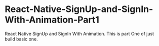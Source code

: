 # React-Native-SignUp-and-SignIn-With-Animation-Part1
React Native SignUp and SignIn With Animation. This is part One of just build basic one.

